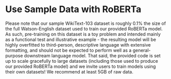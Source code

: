 # Use Sample Data with RoBERTa

Please note that our sample WikiText-103 dataset is roughly 0.1% the
size of the full Watson-English dataset used to train our provided
RoBERTa model. As such, pre-training on this dataset is a toy problem
and intended mainly as a functional test and illustrative example -
the resulting model will be highly overfitted to third-person,
descriptive language with extensive formatting, and should not be
expected to perform well as a general-purpose downstream language
model. That said, the provided code is set up to scale gracefully to
large datasets (including those used to produce our provided RoBERTa
model) and we invite users to train models using their own datasets!
We recommend at least 5GB of raw data.
